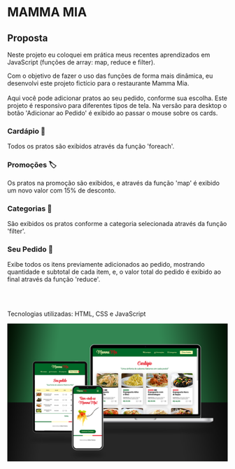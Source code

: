 <h1>MAMMA MIA</h1>
<h2>Proposta</h2>
<p>Neste projeto eu coloquei em prática meus recentes aprendizados em JavaScript (funções de array: map, reduce e filter).</p>
<p>
  Com o objetivo de fazer o uso das funções de forma mais dinâmica, eu desenvolvi este projeto fictício para o restaurante Mamma Mia.
  <br>
  <br>
  Aqui você pode adicionar pratos ao seu pedido, conforme sua escolha. Este projeto é responsivo para diferentes tipos de tela. Na versão para desktop o botão 'Adicionar ao Pedido' é exibido ao passar o mouse sobre os cards.
</p>

<h3>Cardápio 🍝</h3>
<p>
  Todos os pratos são exibidos através da função 'foreach'.
</p>
<h3>Promoções 🏷️</h3>
<p>
  Os pratos na promoção são exibidos, e através da função 'map' é exibido um novo valor com 15% de desconto.
</p>
<h3>Categorias 🔎</h3>
<p>
  São exibidos os pratos conforme a categoria selecionada através da função 'filter'.
</p>
<h3>Seu Pedido 📄</h3>
<p>
  Exibe todos os itens previamente adicionados ao pedido, mostrando quantidade e subtotal de cada item, e, o valor total do pedido é exibido ao final através da função 'reduce'.
</p>
<br>
<br>
<p>Tecnologias utilizadas: HTML, CSS e JavaScript</p>

<img src="https://github.com/willianpocinhos/mamma-mia/blob/master/assets/mammaMia_Mockup.png?raw=true" alt="mamma-mia_mockup">

